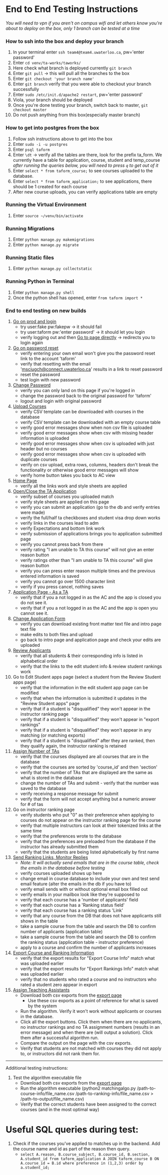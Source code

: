 # End to End Testing Instructions

_You will need to vpn if you aren't on campus wifi and let others know you're about to deploy on the box, only 1 branch can be tested at a time_

### How to ssh into the box and deploy your branch
1. In your terminal enter `ssh team4@team4.uwaterloo.ca`, pw='enter password'
2. Enter `cd venv/ta-works/taworks/`
3. Here check what branch is deployed currently `git branch`
4. Enter `git pull` -> this will pull all the branches to the box
5. Enter `git checkout 'your branch name'`
6. Enter `git branch` verify that you were able to checkout your branch successfully
7. Enter `sudo /etc/init.d/apache2 restart`, pw='enter password'
8. Viola, your branch should be deployed
9. Once you're done testing your branch, switch back to master, `git checkout master`
10. Do not push anything from this box(especially master branch) 

### How to get into postgres from the box
1. Follow ssh instructions above to get into the box
2. Enter `sudo -i -u postgres`
3. Enter `psql taform`
4. Enter `\dt` -> verify all the tables are there, look for the prefix ta_form. We currently have a table for application, course, student and temp_course
_after running the queries below, you will need to press `q` to get out of it_
5. Enter `select * from taform_course;` to see courses uploaded to the database.
6. Enter `select * from taform_application;` to see applications, there should be 1 created for each course
7. After new course uploads, you can verify applications table are empty

### Running the Virtual Environment
1. Enter `source ~/venv/bin/activate`

### Running Migrations
1. Enter `python manage.py makemigrations`
2. Enter `python manage.py migrate`

### Running Static files
1. Enter `python manage.py collectstatic`

### Running Python in Terminal
1. Enter `python manage.py shell`
2. Once the python shell has opened, enter `from taform import *`

### End to end testing on new builds
1. [Go on prod and login](https://team4.uwaterloo.ca/login/)
   * try user:fake pw:fakepw -> it should fail
   * try user:taform pw:'enter password' -> it should let you login
   * verify logging out and then [Go to page directly](https://team4.uwaterloo.ca/taform/home.html) -> redirects you to login again
2. [Go on password reset](https://team4.uwaterloo.ca/taform/password_reset)
    * verify entering your own email won't give you the password reset link to the account 'taform'
    * verify that resetting with the email 'msciugch@connect.uwaterloo.ca' results in a link to reset password
    * reset the password
    * test login with new password
3. [Change Password](https://team4.uwaterloo.ca/taform/password_change)
    * verify you can only land on this page if you're logged in
    * change the password back to the original password for 'taform'
    * logout and login with original password
4. [Upload Courses](https://team4.uwaterloo.ca/taform/taform/upload_course_list.html)
    * verify CSV template can be downloaded with courses in the database
    * verify CSV template can be downloaded with an empty course table
    * verify good error messages show when non csv file is uploaded
    * verify good error messages show when csv with missing header information is uploaded
    * verify good error messages show when csv is uploaded with just header but no courses
    * verify good error messages show when csv is uploaded with duplicate courses
    * verify on csv upload, extra rows, columns, headers don't break the functionality or otherwise good error messages will show
    * verify home button takes you back to AC view
5. [Home Page](https://team4.uwaterloo.ca/taform/home.html)
   * verify all the links work and style sheets are applied
6. [Open/Close the TA Application](https://team4.uwaterloo.ca/taform/application.html)
    * verify subset of courses you uploaded match
    * verify style sheets are applied on this page
    * verify you can submit an application (go to the db and verify entries were made)
    * verify the full/half ta checkboxes and student visa drop down works
    * verify links in the courses lead to adm
    * verify Expectations and bottom link work
    * verify submission of applications brings you to application submitted page
    * verify you cannot press back from there
    * verify rating "I am unable to TA this course" will not give an enter reason button
    * verify ratings other than "I am unable to TA this course" will give reason button
    * verify you can press enter reason multiple times and the previous entered information is saved
    * verify you cannot go over 1500 character limit
    * verify if you press cancel, nothing saves
7. [Application Page - As a TA](https://team4.uwaterloo.ca/taform/application.html)
    * verify that if you a not logged in as the AC and the app is closed you do not see it.
    * verify that if you a not logged in as the AC and the app is open you cannot see it.
8. [Change Application Form](https://team4.uwaterloo.ca/taform/upload_front_matter.html)
    * verify you can download existing front matter text file and intro page text file
    * make edits to both files and upload
    * go back to intro page and application page and check your edits are uploaded
9. [Review Applicants](https://team4.uwaterloo.ca/taform/applicants.html)
    * verify that all students & their corresponding info is listed in alphabetical order
    * verify that the links to the edit student info & review student rankings work
10. Go to Edit Student apps page (select a student from the Review Student apps page)
    * verify that the information in the edit student app page can be modified
    * verify that when the information is submitted it updates in the "Review Student apps" page
    * verify that if a student is "disqualified" they won't appear in the instructor ranking page
    * verify that if a student is "disqualified" they won't appear in "export rankings"
    * verify that if a student is "disqualified" they won't appear in any matching (or matching exports)
    * verify that if a student is "disqualified" after they are ranked, then they qualify again, the instructor ranking is retained
11. [Assign Number of TAs](https://team4.uwaterloo.ca/taform/number_tas.html)
    * verify that the courses displayed are all courses that are in the database
    * verify that the courses are sorted by 'course_id' and then 'section'
    * verify that the number of TAs that are displayed are the same as what is stored in the database
    * change the number of TAs and submit - verify that the number was saved to the database
    * verify receiving a response message for submit
    * verify that the form will not accept anything but a numeric answer for # of tas
12. Go on instructor ranking page
    * verify students who put "0" as their preference when applying to courses do not appear on the instructor ranking page for the course
    * verify that multiple instructors can look at their tokenized links at the same time
    * verify that the preferences wrote to the database
    * verify that the preferences are preloaded from the database if the instructor has already submitted them
    * verify that the students are being listed alphabetically by first name 
13. [Send Ranking Links, Monitor Replies](https://team4.uwaterloo.ca/taform/ranking_status.html)
    * _Note: It will actually send emails that are in the course table, check the emails in the database before testing_
    * verify courses uploaded shows up here
    * change email in course database to include your own and test send email feature (alter the emails in the db if you have to)
    * verify email sends with or without optional email box filled out
    * verify emails in your mailbox look like they're supposed to
    * verify that each course has a 'number of applicants' field 
    * verify that each course has a 'Ranking status field'
    * verify that each course has a ranking status 'Link'
    * verify that any course from the DB that does not have applicants still shows in the table
    * take a sample course from the table and search the DB to confirm number of applicants (application table)
    * take a sample course from the table and search the DB to confirm the ranking status (application table - instructor preference)
    * apply to a course and confirm the number of applicants increases
14. [Export Course and Ranking Information](https://team4.uwaterloo.ca/taform/export.html)
    * verify that the export results for "Export Course Info" match what was uploaded earlier
    * verify that the export results for "Export Rankings Info" match what was uploaded earlier
    * verify that no students who rated a course and no instructors who rated a student zero appear in export
15. [Assign Teaching Assistants](https://team4.uwaterloo.ca/taform/algorithm.html)
    * Download both csv exports from the [export page](https://team4.uwaterloo.ca/taform/export.html)
        * Use these csv exports as a point of reference for what is saved by the system
    * Run the algorithm. Verify it won't work without applicants or courses in the database.
    * Click all the export buttons. Click them when there are no applicants, no instructor rankings and no TA assignment numbers (results in an error message) and when there are (will output a solution). Click them after a successful algorithm run.
    * Compare the output on the page with the csv exports.
    * Verify that students are not matched with courses they did not apply to, or instructors did not rank them for.


****************************************************************************************************
Additional testing instructions:

1. Test the algorithm executable file
    * Download both csv exports from the [export page](https://team4.uwaterloo.ca/taform/export.html)
    * Run the algorithm executable (python2 matchingalgo.py /path-to-course-info/file_name.csv /path-to-ranking-info/file_name.csv > /path-to-output/file_name.csv)
    * Verify that the correct students have been assigned to the correct courses (and in the most optimal way)
    
# Useful SQL queries during test:
1. Check if the courses you've applied to matches up in the backend. Add the course name and id as part of the reason then query.
    * `select A.reason, B.course_subject, B.course_id, B.section, A.student_id from taform_application A JOIN taform_course B ON A.course_id = B.id where preference in (1,2,3) order by a.student_id;`
